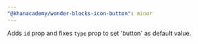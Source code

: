 ```yaml
---
"@khanacademy/wonder-blocks-icon-button": minor
---
```


Adds `id` prop and fixes `type` prop to set 'button' as default value.
